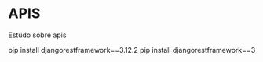 # APIS
Estudo sobre apis

pip install djangorestframework==3.12.2
pip install djangorestframework==3
